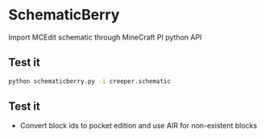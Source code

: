 SchematicBerry
==============

Import MCEdit schematic through MineCraft PI python API


## Test it
```bash
python schematicberry.py -i creeper.schematic
```

## Test it
* Convert block ids to pocket edition and use AIR for non-existent blocks